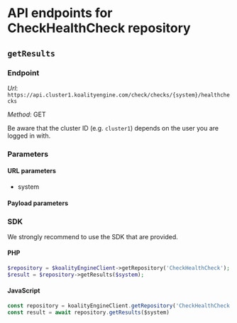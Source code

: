 # API endpoints for CheckHealthCheck repository


## `getResults`



### Endpoint

*Url*: ```https://api.cluster1.koalityengine.com/check/checks/{system}/healthchecks```

*Method*: GET

Be aware that the cluster ID (e.g. `cluster1`) depends on the user you are logged in with.

### Parameters

#### URL parameters
 - system

#### Payload parameters


### SDK

We strongly recommend to use the SDK that are provided.

#### PHP
```php
$repository = $koalityEngineClient->getRepository('CheckHealthCheck');
$result = $repository->getResults($system);
```

#### JavaScript

```javascript
const repository = koalityEngineClient.getRepository('CheckHealthCheck')
const result = await repository.getResults($system)
```

